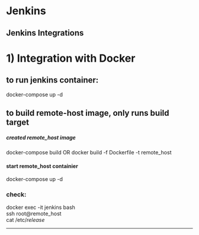 # Jenkins
Jenkins Integrations
 -------------------------------------------------------------------------------------
# 1) Integration with Docker

## to run jenkins container:
docker-compose up -d

## to build remote-host image, only runs build target

##### created remote_host image
docker-compose build OR docker build -f Dockerfile -t remote_host  

#### start remote_host containier 
docker-compose up -d

### check:
docker exec -it jenkins bash <br />
ssh root@remote_host <br />
cat /etc/*release* <br />

----------------------------------------------------------------------------------------------
